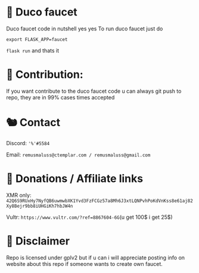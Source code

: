 

# 🐔 Duco faucet
Duco faucet code in nutshell yes yes
To run duco faucet just do  

`export FLASK_APP=faucet`

`flask run`
and thats it

# 🐠 Contribution:
If you want contribute to the duco faucet code u can always git push to repo, they are in 99% cases times accepted

# 🐿️ Contact 

Discord: `'%'#5584`

Email: `remusmaluss@ctemplar.com / remusmaluss@gmail.com` 

# 🐋 Donations / Affiliate links
XMR only: `42Q6S9RUxHy7NyfQB6uwmwbXK1Yvd3FzFCGz57a8Mh6J3xtLQNPvhPoKdVnKss8e61aj82Xy8Bejr9bb8iUHGiKh7hbJW4n `

Vultr: `https://www.vultr.com/?ref=8867604-6G`(u get 100$ i get 25$)

# 🐇 Disclaimer

Repo is licensed under gplv2 but if u can i will appreciate posting info on website about this repo if someone wants to create own faucet.
